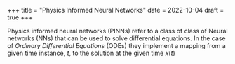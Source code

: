 +++
title = "Physics Informed Neural Networks"
date = 2022-10-04
draft = true
+++

Physics informed neural networks (PINNs) refer to a class of class of Neural networks (NNs) that can be used to solve differential equations.
In the case of *Ordinary Differential Equations* (ODEs) they implement a mapping from a given time instance, $t$, to the solution at the given time $x(t)$